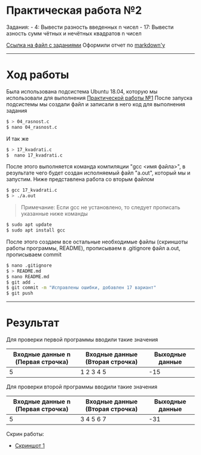 #  Практическая работа №2

Задания: 
    - 4: Вывести разность введенных n чисел
    - 17: Вывести азность сумм чётных и нечётных квадратов n чисел

[Ссылка на файл с заданиями](http://timp.keva.su/TiMP_labs/practice_2.pdf 'Тык')
Оформили отчет по [markdown'у](https://github.com/adam-p/markdown-here/wiki/Markdown-Cheatsheet 'Тык')
________________________________________________
# Ход работы

Была использована подсистема Ubuntu 18.04, которую мы использовали для выполнения [Практической работы №1](https://github.com/mariakholodova/timp/tree/pr1)
После запуска подсистемы мы создали файл и записали в него код для выполнения задания 
```sh
$ > 04_rasnost.c
$ nano 04_rasnost.c
```
И так же
```sh
$ > 17_kvadrati.c
$  nano 17_kvadrati.c
```
После этого выполняется команда компиляции "gcc <имя файла>", в результате чего будет создан исполняемый файл "a.out", который мы и запустим. Ниже представлена работа со вторым файлом
```sh
$ gcc 17_kvadrati.c
$ > ./a.out
```
> Примечание:
> Если gcc не установлено, то следует прописать указанные ниже команды
```sh
$ sudo apt update
$ sudo apt install gcc
```
После этого создаем все остальные необходимые файлы (скриншоты работы программы, README), прописываем в .gitignore файл a.out, прописываем commit
```sh
$ nano .gitignore
$ > README.md
$ nano README.md
$ git add .
$ git commit -m "Исправлены ошибки, добавлен 17 вариант"
$ git push 
```
___________________________
# Результат
Для проверки первой программы вводили такие значения 

| Входные данные n (Первая строчка) | Входные данные (Вторая строчка) |Выходные данные |
| ------ | ------ | ------|
| 5 | 1 2 3 4 5 | -15 |

Для проверки второй программы вводили такие значения 

| Входные данные n (Первая строчка) | Входные данные (Вторая строчка) |Выходные данные |
| ------ | ------ | ------|
| 5 | 3 4 5 6 7 | -31 | 

Скрин работы:
- [Скриншот 1](https://github.com/mariakholodova/timp/blob/pr2/pr2.PNG 'Тык')





